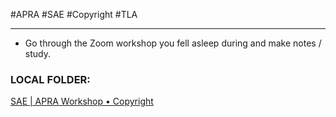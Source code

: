 #APRA #SAE #Copyright #TLA 
- - -

- Go through the Zoom workshop you fell asleep during and make notes / study.

### LOCAL FOLDER:
[SAE | APRA Workshop • Copyright ](file:///Users/squeakyvermin/LOCAL/SAE/1.%20Resources/SAE%20|%20APRA%20Workshop%20•%20Copyright%20)

